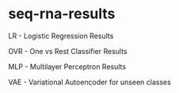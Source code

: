 # seq-rna-results


LR - Logistic Regression Results

OVR - One vs Rest Classifier Results

MLP - Multilayer Perceptron Results

VAE - Variational Autoencoder for unseen classes
